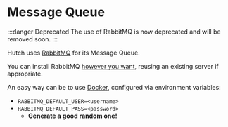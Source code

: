 # Message Queue

:::danger Deprecated
The use of RabbitMQ is now deprecated and will be removed soon.
:::

Hutch uses [RabbitMQ] for its Message Queue.

You can install RabbitMQ [however you want][install-rabbitmq], reusing an existing server if appropriate.

An easy way can be to use [Docker][rabbitmq-docker], configured via environment variables:

- `RABBITMQ_DEFAULT_USER=<username>`
- `RABBITMQ_DEFAULT_PASS=<password>`
  - **Generate a good random one!**

[RabbitMQ]: https://www.rabbitmq.com/
[install-rabbitmq]: https://www.rabbitmq.com/download.html
[rabbitmq-docker]: https://hub.docker.com/_/rabbitmq
